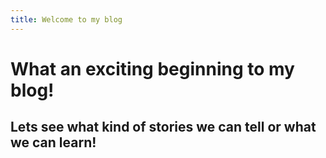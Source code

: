 ```yaml
---
title: Welcome to my blog
---
```

# What an exciting beginning to my blog! 
## Lets see what kind of stories we can tell or what we can learn! 
